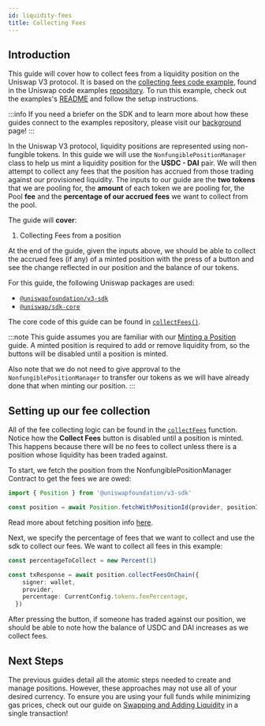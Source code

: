```yaml
---
id: liquidity-fees
title: Collecting Fees
---
```


## Introduction

This guide will cover how to collect fees from a liquidity position on the Uniswap V3 protocol. It is based on the [collecting fees code example](https://github.com/Uniswap/examples/tree/main/v3-sdk/collecting-fees), found in the Uniswap code examples [repository](https://github.com/Uniswap/examples). To run this example, check out the examples's [README](https://github.com/Uniswap/examples/blob/main/v3-sdk/collecting-fees/README.md) and follow the setup instructions.

:::info
If you need a briefer on the SDK and to learn more about how these guides connect to the examples repository, please visit our [background](../01-background.md) page!
:::

In the Uniswap V3 protocol, liquidity positions are represented using non-fungible tokens. In this guide we will use the `NonfungiblePositionManager` class to help us mint a liquidity position for the  **USDC - DAI** pair. We will then attempt to collect any fees that the position has accrued from those trading against our provisioned liquidity. The inputs to our guide are the **two tokens** that we are pooling for, the **amount** of each token we are pooling for, the Pool **fee** and the **percentage of our accrued fees** we want to collect from the pool.

The guide will **cover**:

1. Collecting Fees from a position

At the end of the guide, given the inputs above, we should be able to collect the accrued fees (if any) of a minted position with the press of a button and see the change reflected in our position and the balance of our tokens.

For this guide, the following Uniswap packages are used:

- [`@uniswapfoundation/v3-sdk`](https://www.npmjs.com/package/@uniswapfoundation/v3-sdk)
- [`@uniswap/sdk-core`](https://www.npmjs.com/package/@uniswap/sdk-core)

The core code of this guide can be found in [`collectFees()`](https://github.com/Uniswap/examples/blob/main/v3-sdk/collecting-fees/src/libs/liquidity.ts#L35).

:::note
This guide assumes you are familiar with our [Minting a Position](./01-minting-position.md) guide. A minted position is required to add or remove liquidity from, so the buttons will be disabled until a position is minted.

Also note that we do not need to give approval to the `NonfungiblePositionManager` to transfer our tokens as we will have already done that when minting our position.
:::

## Setting up our fee collection

All of the fee collecting logic can be found in the [`collectFees`](https://github.com/Uniswap/examples/blob/be67e7df220b0a270c9d18bbaab529e017213adf/v3-sdk/collecting-fees/src/example/Example.tsx#L24) function. Notice how the **Collect Fees** button is disabled until a position is minted. This happens because there will be no fees to collect unless there is a position whose liquidity has been traded against.

To start, we fetch the position from the NonfungiblePositionManager Contract to get the fees we are owed:

```typescript
import { Position } from '@uniswapfoundation/v3-sdk'

const position = await Position.fetchWithPositionId(provider, positionId)
```

Read more about fetching position info [here](./01-position-data.md#fetching-positions).

Next, we specify the percentage of fees that we want to collect and use the sdk to collect our fees.
We want to collect all fees in this example:

```typescript
const percentageToCollect = new Percent(1)

const txResponse = await position.collectFeesOnChain({
    signer: wallet,
    provider,
    percentage: CurrentConfig.tokens.feePercentage,
  })
```

After pressing the button, if someone has traded against our position, we should be able to note how the balance of USDC and DAI increases as we collect fees.

## Next Steps

The previous guides detail all the atomic steps needed to create and manage positions. However, these approaches may not use all of your desired currency. To ensure you are using your full funds while minimizing gas prices, check out our guide on [Swapping and Adding Liquidity](./05-swap-and-add-liquidity.md) in a single transaction!
